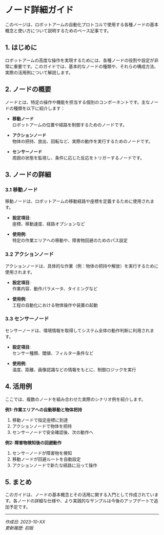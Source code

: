 # ノード詳細ガイド

このページは、ロボットアームの自動化プロトコルで使用する各種ノードの基本概念と使い方について説明するためのベース記事です。

## 1. はじめに

ロボットアームの高度な操作を実現するためには、各種ノードの役割や設定が非常に重要です。このガイドでは、基本的なノードの種類や、それらの構成方法、実際の活用例について解説します。

## 2. ノードの概要

ノードとは、特定の操作や機能を担当する個別のコンポーネントです。主なノードの種類を以下に紹介します：

- **移動ノード**  
  ロボットアームの位置や経路を制御するためのノードです。

- **アクションノード**  
  物体の把持、放出、回転など、実際の動作を実行するためのノードです。

- **センサーノード**  
  周囲の状態を監視し、条件に応じた反応をトリガーするノードです。

## 3. ノードの詳細

### 3.1 移動ノード

移動ノードは、ロボットアームの移動経路や座標を定義するために使用されます。

- **設定項目**:  
  座標、移動速度、経路オプションなど

- **使用例**:  
  特定の作業エリアへの移動や、障害物回避のためのパス設定

### 3.2 アクションノード

アクションノードは、具体的な作業（例：物体の把持や解放）を実行するために使用されます。

- **設定項目**:  
  作業内容、動作パラメータ、タイミングなど

- **使用例**:  
  工程の自動化における物体操作や装置の起動

### 3.3 センサーノード

センサーノードは、環境情報を取得してシステム全体の動作判断に利用されます。

- **設定項目**:  
  センサー種類、閾値、フィルター条件など

- **使用例**:  
  温度、距離、画像認識などの情報をもとに、制御ロジックを実行

## 4. 活用例

ここでは、複数のノードを組み合わせた実際のシナリオ例を紹介します。

**例1: 作業エリアへの自動移動と物体把持**  
1. 移動ノードで指定座標に到達  
2. アクションノードで物体を把持  
3. センサーノードで安全確認後、次の動作へ

**例2: 障害物検知後の回避動作**  
1. センサーノードが障害物を検知  
2. 移動ノードが回避ルートを自動設定  
3. アクションノードで新たな経路に沿って操作

## 5. まとめ

このガイドは、ノードの基本概念とその活用に関する入門として作成されています。各ノードの詳細な仕様や、より実践的なサンプルは今後のアップデートで追加予定です。

---
*作成日: 2023-10-XX*  
*更新履歴: 初版*
